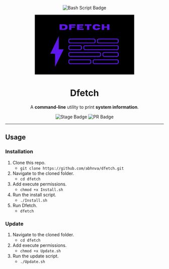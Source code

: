 <div align=center>

![Bash Script Badge](https://img.shields.io/badge/Shell_Script-121011?style=for-the-badge&logo=gnu-bash&logoColor=white)

<img src="./Assets/Dfetch.png" height=190 />

# Dfetch
A **command-line** utility to print **system information**.

![Stage Badge](https://img.shields.io/badge/Stage-Alpha-blueviolet?style=flat-square)
![PR Badge](https://img.shields.io/badge/PRs-Welcome-blueviolet?style=flat-square)    
    
<hr>

</div>

## Usage
### Installation
1. Clone this repo.
    - `git clone https://github.com/abhnva/dfetch.git`
2. Navigate to the cloned folder.
    - `cd dfetch`
3. Add execute permissions.
    - `chmod +x Install.sh`
4. Run the install script.
    - `./Install.sh`
5. Run Dfetch.
    - `dfetch`

### Update
1. Navigate to the cloned folder.
    - `cd dfetch`
2. Add execute permissions.
    - `chmod +x Update.sh`
3. Run the update script.
    - `./Update.sh`
